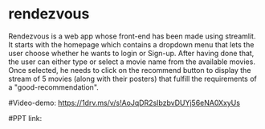 # rendezvous
Rendezvous is a  web app whose front-end has been made using streamlit. It starts with the homepage which contains a dropdown menu that lets the user choose whether he wants to login or Sign-up. After having done that, the user can either type or select a movie name from the available movies. Once selected, he needs to click on the recommend button to display the stream of 5 movies (along with their posters) that fulfill the requirements of a "good-recommendation".

#Video-demo:
https://1drv.ms/v/s!AoJqDR2sIbzbvDUYj56eNA0XxyUs

#PPT link:
 
